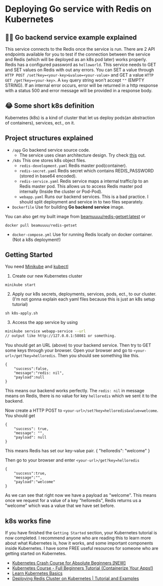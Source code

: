 # Deploying Go service with Redis on Kubernetes

## 👷🏻 Go backend service example explained

This service connects to the Redis once the service is run. There are 2 API endpoints available for you to test if the connection between the service
and Redis (which will be deployed as an k8s pod later) works properly. Redis has a configured password as `helloworld`. This service needs to GET and SET
values on Redis with out any errors. You can SET a value through `HTTP POST /set?key=<your-key>&value=<your-value>` and GET a value `HTTP GET /get?key=<your-key>`. A `key` query string won't accept `""` (EMPTY STRING). If an internal error occurs, error will be returned in a http response with a status 500 and error message will be provided in a response body.


## 😂 Some short k8s definition
Kubernetes (k8s) is a kind of cluster that let us deploy pods(an abstraction of containers), services, ect., on it. 

## Project structures explained

- `/app` Go backend service source code.
  - The service uses clean architecture design. Try check [this](https://blog.cleancoder.com/uncle-bob/2012/08/13/the-clean-architecture.html) out.
- `/k8s` This one stores k8s object files.
  - `redis-development.yaml` Redis master pod(container).
  - `redis-secret.yaml` Redis secret which contains REDIS_PASSWORD (stored in base64 encoded).
  - `redis-service.yaml` Redis service maps a internal traffic/ip to an Redis master pod. This allows us to access Redis master pod internally (Inside the cluster or Pod-Pod).
  - `webapp.yaml` Runs our backend services. This is a bad practice. I should split deployment and service in to two files separately.
- `Dockerfile` Use for building **Go backend service** image. 

You can also get my built image from [beamuuuu/redis-getset:latest](https://hub.docker.com/repository/docker/beamuuuu/redis-getset) or
```shell
docker pull beamuuuu/redis-getset
```
- `docker-compose.yml` Use for running Redis locally on docker container. (Not a k8s deployment!)

## Getting Started

You need [Minikube](https://minikube.sigs.k8s.io/docs/start/) and [kubectl](https://kubernetes.io/docs/tasks/tools/)

1. Create our new Kubernetes cluster
```
minikube start
```

2. Apply our k8s secrets, deployments, services, pods, ect., to our cluster. (I'm not gonna explain each yaml files because this is just an k8s setup tutorial)
```
sh k8s-apply.sh
```

3. Access the app service by using
```sh
minikube service webapp-service --url
// output like http://127.0.0.1:58081 or something.
```
You should get an URL (above) to your backend service. Then try to GET some keys through your browser.
Open your browser and go to `<your-url>/get?key=helloredis`. Then you should see something like this.
```
{
    "success":false,
    "message":"redis: nil",
    "payload":null
}
```
This means our backend works perfectly. The `redis: nil` in message means on Redis, there is no value for key `helloredis` which we sent it to the backend.

Now create a HTTP POST to `<your-url>/set?key=helloredis&value=welcome`. You should get
```
{
    "success": true,
    "message": "",
    "payload": null
}
```
This means Redis has set our key-value pair. { "helloredis": "welcome" }

Then go to your browser and enter `<your-url>/get?key=helloredis`
```
{
    "success":true,
    "message":"",
    "payload":"welcome"
}
```
As we can see that right now we have a payload as "welcome". This means once we request for a value of a key "helloredis", Redis returns us a "welcome" 
which was a value that we have set before.

## k8s works fine
If you have finished the `Getting Started` section, your Kubernetes tutorial is now completed.
I recommend anyone who are reading this to learn more about what Kubernetes is, how it works, and some important components inside Kubernetes.
I have some FREE useful resources for someone who are getting started on Kubernetes.
- [Kubernetes Crash Course for Absolute Beginners [NEW]](https://www.youtube.com/watch?v=s_o8dwzRlu4)
- [Kubernetes Course - Full Beginners Tutorial (Containerize Your Apps!)](https://www.youtube.com/watch?v=d6WC5n9G_sM&t=1645s)
- [Learn Kubernetes Basics](https://kubernetes.io/docs/tutorials/kubernetes-basics/)
- [Deploying Redis Cluster on Kubernetes | Tutorial and Examples](https://www.containiq.com/post/deploy-redis-cluster-on-kubernetes)
